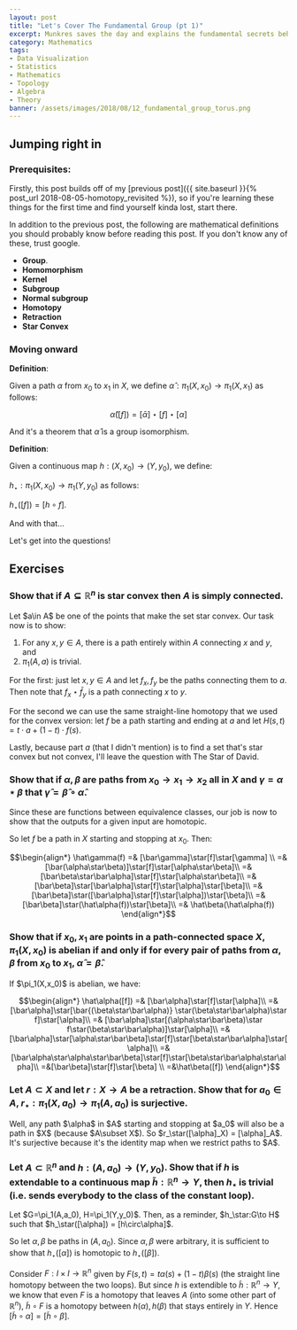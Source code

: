 ```yaml
---
layout: post
title: "Let's Cover The Fundamental Group (pt 1)"
excerpt: Munkres saves the day and explains the fundamental secrets behind the most invariant of groups!
category: Mathematics
tags:
- Data Visualization
- Statistics
- Mathematics
- Topology
- Algebra
- Theory
banner: /assets/images/2018/08/12_fundamental_group_torus.png
---
```


## Jumping right in

### Prerequisites:

Firstly, this post builds off of my [previous post]({{ site.baseurl }}{% post_url 2018-08-05-homotopy_revisited %}), so if you're learning these things for the first time and find yourself kinda lost, start there.

In addition to the previous post, the following are mathematical definitions you should probably know before reading this post. If you don't know any of these, trust google.

* __Group__.
* __Homomorphism__
* __Kernel__
* __Subgroup__
* __Normal subgroup__
* __Homotopy__
* __Retraction__
* __Star Convex__

### Moving onward

__Definition__:

Given a path $\alpha$ from $x_0$ to $x_1$ in $X$, we define $\hat\alpha:\pi_1(X,x_0)\to\pi_1(X,x_1)$ as follows:

$$\hat\alpha([f]) = [\bar\alpha]\star[f]\star[\alpha]$$

And it's a theorem that $\hat\alpha$ is a group isomorphism.

__Definition__:

Given a continuous map $h:(X,x_0)\to(Y,y_0)$, we define:

$h_\star:\pi_1(X,x_0)\to\pi_1(Y,y_0)$ as follows:

$h_\star([f]) = [h\circ f]$.

And with that...

Let's get into the questions!

## Exercises

### Show that if $A\subseteq\mathbb{R}^n$ is star convex then $A$ is simply connected.

<div class="hint" markdown="1">
Let $a\in A$ be one of the points that make the set star convex. Our task now is to show:

1. For any $x,y\in A$, there is a path entirely within $A$ connecting $x$ and $y$, and
1. $\pi_1(A,a)$ is trivial.

For the first: just let $x,y\in A$ and let $f_x,f_y$ be the paths connecting them to $a$. Then note that $f_x \star \bar f_y$ is a path connecting $x$ to $y$.

For the second we can use the same straight-line homotopy that we used for the convex version: let $f$ be a path starting and ending at $a$ and let $H(s,t) = t\cdot a + (1-t)\cdot f(s)$.

Lastly, because part _a_ (that I didn't mention) is to find a set that's star convex but not convex, I'll leave the question with The Star of David.
</div>

### Show that if $\alpha,\beta$ are paths from $x_0\to x_1\to x_2$ all in $X$ and $\gamma = \alpha\star\beta$ that $\hat\gamma = \hat\beta\circ\hat\alpha$.

<div class="hint" markdown="1">
Since these are functions between equivalence classes, our job is now to show that the outputs for a given input are homotopic.

So let $f$ be a path in $X$ starting and stopping at $x_0$. Then:

$$\begin{align*}
\hat\gamma(f) =& [\bar\gamma]\star[f]\star[\gamma] \\
=& [\bar(\alpha\star\beta)]\star[f]\star[\alpha\star\beta]\\
=& [\bar\beta\star\bar\alpha]\star[f]\star[\alpha\star\beta]\\
=& [\bar\beta]\star[\bar\alpha]\star[f]\star[\alpha]\star[\beta]\\
=& [\bar\beta]\star([\bar\alpha]\star[f]\star[\alpha])\star[\beta]\\
=& [\bar\beta]\star(\hat\alpha(f))\star[\beta]\\
=& \hat\beta(\hat\alpha(f))
\end{align*}$$
</div>

### Show that if $x_0,x_1$ are points in a path-connected space $X$, $\pi_1(X,x_0)$ is abelian if and only if for every pair of paths from $\alpha,\beta$ from $x_0$ to $x_1$, $\hat\alpha = \hat\beta$.

<div class="hint" markdown="1">
If $\pi_1(X,x_0)$ is abelian, we have:

$$\begin{align*}
\hat\alpha([f]) =& [\bar\alpha]\star[f]\star[\alpha]\\
=& [\bar\alpha]\star[\bar{(\beta\star\bar\alpha)} \star(\beta\star\bar\alpha)\star f]\star[\alpha]\\
=& [\bar\alpha]\star[(\alpha\star\bar\beta)\star f\star(\beta\star\bar\alpha)]\star[\alpha]\\
=& [\bar\alpha]\star[\alpha\star\bar\beta]\star[f]\star[\beta\star\bar\alpha]\star[\alpha]\\
=& [\bar\alpha\star\alpha\star\bar\beta]\star[f]\star[\beta\star\bar\alpha\star\alpha]\\
=&[\bar\beta]\star[f]\star[\beta] \\
=&\hat\beta([f])
\end{align*}$$
</div>

### Let $A\subset X$ and let $r:X\to A$ be a retraction. Show that for $a_0\in A$, $r_\star:\pi_1(X,a_0)\to\pi_1(A,a_0)$ is surjective.

<div class="hint" markdown="1">
Well, any path $\alpha$ in $A$ starting and stopping at $a_0$ will also be a path in $X$ (because $A\subset X$). So $r_\star([\alpha]_X) = [\alpha]_A$. It's surjective because it's the identity map when we restrict paths to $A$.
</div>

### Let $A\subset\mathbb{R}^n$ and $h:(A,a_0)\to(Y,y_0)$. Show that if $h$ is extendable to a continuous map $\tilde h:\mathbb{R}^n\to Y$, then $h_\star$ is trivial (i.e. sends everybody to the class of the constant loop).

<div class="hint" markdown="1">
Let $G=\pi_1(A,a_0), H=\pi_1(Y,y_0)$. Then, as a reminder, $h_\star:G\to H$ such that $h_\star([\alpha]) = [h\circ\alpha]$.

So let $\alpha,\beta$ be paths in $(A,a_0)$. Since $\alpha,\beta$ were arbitrary, it is sufficient to show that $h_\star([\alpha])$ is homotopic to $h_\star([\beta])$.

Consider $F:I\times I\to \mathbb{R}^n$ given by $F(s,t) = t\alpha(s) + (1-t)\beta(s)$ (the straight line homotopy between the two loops). But since $h$ is extendible to $\tilde h:\mathbb{R}^n\to Y$, we know that even $F$ is a homotopy that leaves $A$ (into some other part of $\mathbb{R}^n$), $\tilde h\circ F$ is a homotopy between $h(\alpha),h(\beta)$ that stays entirely in $Y$. Hence $[\tilde h\circ \alpha] = [\tilde h\circ \beta]$.
</div>


<!--
### Let $X$ be path connected, $h:X\to Y$ be continuous with $h(x_0) = y_0$ and $h(x_1)=y_1$; let $\alpha$ be a path in $X$ from $x_0$ to $x_1$, and $\beta = h\circ\alpha$. Show that

$$\hat\beta\circ(h_{x_0})_\star = (h_{x_1})_\star\circ\hat\alpha$$

As in, show that the following diagram commutes:

$$
\newcommand{\ra}[1]{\xrightarrow{\quad#1\quad}}
\newcommand{\da}[1]{\left\downarrow{\scriptstyle#1}\vphantom{\displaystyle\int_0^1}\right.}
\newcommand{\sea}[1]{\left\searrow{\scriptstyle#1}\vphantom{\displaystyle\int_0^1}\right.}
$$

$$
\begin{array}{ccc}
\pi_1(X,x_0) & \ra{(h_{x_0})_\star} & \pi_1(Y,y_0) \\
\da{\hat\alpha} & & \da{\hat\beta} \\
\pi_1(X,x_1) & \ra{(h_{x_1})_\star} & \pi_1(Y,y_1) \\
\end{array}
$$


<div class="hint" markdown="1">
Let
$$\begin{align*}
f=&\hat\beta\circ (h_{x_0})_\star & \text{and}& & g=&(h_{x_1})_\star\circ\hat\alpha
\end{align*}$$

The claim is now that

$$\forall a \in \pi_1(X,x_0), f(a) = g(a)$$

_Proof_:

Let $b_0 \in f(a) = \hat\beta\circ(h_{x_0})_\star (c)$. That means $b$ is a particular path in $(Y,y_1)$ such that $b_0 = \bar\beta\star(h(c))\star\beta$, whereas $g(a) \ni b_1 = h(\bar\alpha\star d \star\alpha)$ with $c,d$ homotopic.

Let $\alpha$ be a path in $(X,x_0)$ and $\beta = h\circ\alpha$ -- hence a path in $(Y,y_1)$.
</div>

-->
